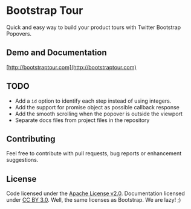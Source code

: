 # Bootstrap Tour #
Quick and easy way to build your product tours with Twitter Bootstrap Popovers.

## Demo and Documentation ##
[http://bootstraptour.com](http://bootstraptour.com)

## TODO ##
- Add a `id` option to identify each step instead of using integers.
- Add the support for promise object as possible callback response
- Add the smooth scrolling when the popover is outside the viewport
- Separate docs files from project files in the repository

## Contributing ##
Feel free to contribute with pull requests, bug reports or enhancement suggestions.

## License ##
Code licensed under the [Apache License v2.0](http://www.apache.org/licenses/LICENSE-2.0).
Documentation licensed under [CC BY 3.0](http://creativecommons.org/licenses/by/3.0/).
Well, the same licenses as Bootstrap. We are lazy! ;)
